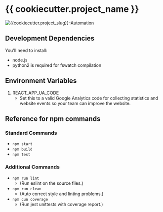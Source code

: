 # {{ cookiecutter.project_name }}

[![{{cookiecutter.project_slug}}-Automation](https://github.com/{{cookiecutter.github_username}}/{{cookiecutter.project_slug}}/workflows/{{cookiecutter.project_slug}}-Automation/badge.svg)](https://github.com/{{cookiecutter.github_username}}/{{cookiecutter.project_slug}}/actions)

## Development Dependencies

You'll need to install:

- node.js
- python2 is required for fswatch compilation

## Environment Variables

1. REACT_APP_UA_CODE
   - Set this to a valid Google Analytics code for collecting statistics and website events so your team can improve the website.

## Reference for npm commands

### Standard Commands

- `npm start`
- `npm build`
- `npm test`

### Additional Commands

- `npm run lint`
  - (Run eslint on the source files.)
- `npm run clean`
  - (Auto correct style and linting problems.)
- `npm cun coverage`
  - (Run jest unittests with coverage report.)
